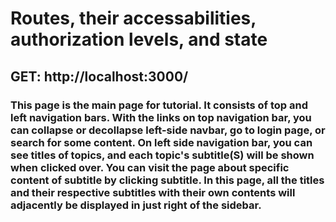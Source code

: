 # Routes, their accessabilities, authorization levels, and state

## GET: http://localhost:3000/
### This page is the main page for tutorial. It consists of top and left navigation bars. With the links on top navigation bar, you can collapse or decollapse left-side navbar, go to login page, or search for some content. On left side navigation bar, you can see titles of topics, and each topic's subtitle(S) will be shown when clicked over. You can visit the page about specific content of subtitle by clicking subtitle. In this page, all the titles and their respective subtitles with their own contents will adjacently be displayed in just right of the sidebar.

